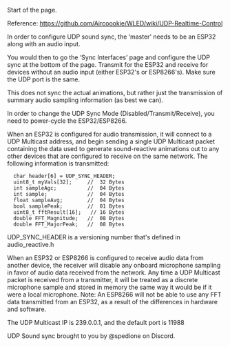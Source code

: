Start of the page.

Reference: https://github.com/Aircoookie/WLED/wiki/UDP-Realtime-Control


In order to configure UDP sound sync, the ‘master’ needs to be an ESP32 along with an audio input.

You would then to go the ‘Sync Interfaces’ page and configure the UDP sync at the bottom of the page. Transmit for the ESP32 and receive for devices without an audio input (either ESP32's or ESP8266's). Make sure the UDP port is the same.

This does not sync the actual animations, but rather just the transmission of summary audio sampling information (as best we can).

In order to change the UDP Sync Mode (Disabled/Transmit/Receive), you need to power-cycle the ESP32/ESP8266.

When an ESP32 is configured for audio transmission, it will connect to a UDP Multicast address, and begin sending a single UDP Multicast packet containing the data used to generate sound-reactive animations out to any other devices that are configured to receive on the same network.  The following information is transmitted:
```
  char header[6] = UDP_SYNC_HEADER;
  uint8_t myVals[32];     //  32 Bytes
  int sampleAgc;          //  04 Bytes
  int sample;             //  04 Bytes
  float sampleAvg;        //  04 Bytes
  bool samplePeak;        //  01 Bytes
  uint8_t fftResult[16];   // 16 Bytes
  double FFT_Magnitude;   //  08 Bytes
  double FFT_MajorPeak;   //  08 Bytes
```

UDP_SYNC_HEADER is a versioning number that's defined in audio_reactive.h

When an ESP32 or ESP8266 is configured to receive audio data from another device, the receiver will disable any onboard microphone sampling in favor of audio data received from the network.  Any time a UDP Multicast packet is received from a transmitter, it will be treated as a discrete microphone sample and stored in memory the same way it would be if it were a local microphone.
Note: An ESP8266 will not be able to use any FFT data transmitted from an ESP32, as a result of the differences in hardware and software.

The UDP Multicast IP is 239.0.0.1, and the default port is 11988

UDP Sound sync brought to you by @spedione on Discord.
